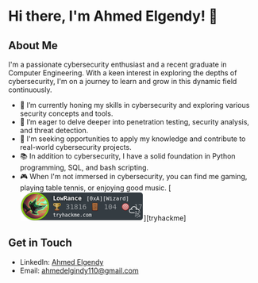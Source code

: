 # Hi there, I'm Ahmed Elgendy! 👋

## About Me

I'm a passionate cybersecurity enthusiast and a recent graduate in Computer Engineering. With a keen interest in exploring the depths of cybersecurity, I'm on a journey to learn and grow in this dynamic field continuously. 

- 🔭 I’m currently honing my skills in cybersecurity and exploring various security concepts and tools.
- 🌱 I’m eager to delve deeper into penetration testing, security analysis, and threat detection.
- 💼 I'm seeking opportunities to apply my knowledge and contribute to real-world cybersecurity projects.
- 📚 In addition to cybersecurity, I have a solid foundation in Python programming, SQL, and bash scripting.
- 🎮 When I'm not immersed in cybersecurity, you can find me gaming, playing table tennis, or enjoying good music.
[![LowRance's tryhackme stats](https://raw.githubusercontent.com/ahmedelgendy3/ahmedelgendy3/master/assets/thm_propic.png)][tryhackme]

## Get in Touch

- LinkedIn: [Ahmed Elgendy](https://www.linkedin.com/in/aelgendy1)
- Email: ahmedelgindy110@gmail.com
